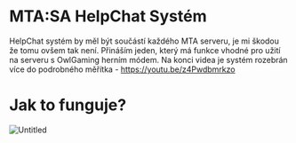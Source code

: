 # MTA:SA HelpChat Systém
HelpChat systém by měl být součástí každého MTA serveru, je mi škodou že tomu ovšem tak není. Přináším jeden, který má funkce vhodné pro užití na serveru s OwlGaming herním módem. Na konci videa je systém rozebrán více do podrobného měřítka - https://youtu.be/z4Pwdbmrkzo

# Jak to funguje?
![Untitled](https://github.com/Lukkay/mtasa-helpchat-system/assets/162629758/b8c64d54-608f-43ff-a96d-da8a716b2cdc)

